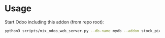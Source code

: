 # Usage

Start Odoo including this addon (from repo root):

```bash
python3 scripts/nix_odoo_web_server.py --db-name mydb --addon stock_picking_group_by_partner_by_carrier
```
